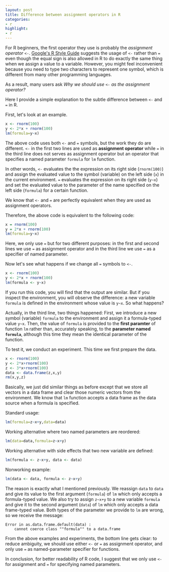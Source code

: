 ```yaml
---
layout: post
title: Difference between assignment operators in R
categories:
- r
highlight:
- r
---
```


For R beginners, the first operator they use is probably the *assignment operator* `<-`. [Google's R Style Guide](http://google-styleguide.googlecode.com/svn/trunk/Rguide.xml) suggests the usage of `<-` rather than `=` even though the equal sign is also allowed in R to do exactly the same thing when we assign a value to a variable. However, you might feel inconvenient because you need to type two characters to represent one symbol, which is different from many other programming languages.

As a result, many users ask *Why we should use `<-` as the assignment operator?*

Here I provide a simple explanation to the subtle difference between `<-` and `=` in R.

First, let's look at an example.

```r
x <- rnorm(100)
y <- 2*x + rnorm(100)
lm(formula=y~x)
```

The above code uses both `<-` and `=` symbols, but the work they do are different. `<-` in the first two lines are used as **assignment operator** while `=` in the third line does not serves as assignment operator but an operator that specifies a named parameter `formula` for `lm` function.

In other words, `<-` evaluates the the expression on its right side (`rnorm(100)`) and assign the evaluated value to the symbol (variable) on the left side (`x`) in the current environment. `=` evaluates the expression on its right side (`y~x`) and set the evaluated value to the parameter of the name specified on the left side (`formula`) for a certain function.

We know that `<-` and `=` are perfectly equivalent when they are used as assignment operators.

Therefore, the above code is equivalent to the following code:

```r
x = rnorm(100)
y = 2*x + rnorm(100)
lm(formula=y~x)
```

Here, we only use `=` but for two different purposes: in the first and second lines we use `=` as assignment operator and in the third line we use `=` as a specifier of named parameter.

Now let's see what happens if we change all `=` symbols to `<-`.

```r
x <- rnorm(100)
y <- 2*x + rnorm(100)
lm(formula <- y~x)
```

If you run this code, you will find that the output are similar. But if you inspect the environment, you will observe the difference: a new variable `formula` is defined in the environment whose value is `y~x`. So what happens?

Actually, in the third line, two things happened: First, we introduce a new symbol (variable) `formula` to the environment and assign it a formula-typed value `y~x`. Then, the value of `formula` is provided to the **first paramter** of function `lm` rather than, accurately speaking, to the **parameter named `formula`**, although this time they mean the identical parameter of the function.

To test it, we conduct an experiment. This time we first prepare the data.

```r
x <- rnorm(100)
y <- 2*x+rnorm(100)
z <- 3*x+rnorm(100)
data <- data.frame(z,x,y)
rm(x,y,z)
```

Basically, we just did similar things as before except that we store all vectors in a data frame and clear those numeric vectors from the environment. We know that `lm` function accepts a data frame as the data source when a formula is specified.

Standard usage:

```r
lm(formula=z~x+y,data=data)
```

Working alternative where two named parameters are reordered:

```r
lm(data=data,formula=z~x+y)
```

Working alternative with side effects that two new variable are defined:

```r
lm(formula <- z~x+y, data <- data)
```

Nonworking example:

```r
lm(data <- data, formula <- z~x+y)
```

The reason is exactly what I mentioned previously. We reassign `data` to `data` and give its value to the first argument (`formula`) of `lm` which only accepts a formula-typed value. We also try to assign `z~x+y` to a new variable `formula` and give it to the second argument (`data`) of `lm` which only accepts a data frame-typed value. Both types of the parameter we provide to `lm` are wrong, so we receive the message:

```
Error in as.data.frame.default(data) : 
    cannot coerce class ""formula"" to a data.frame
```
From the above examples and experiments, the bottom line gets clear: to reduce ambiguity, we should use either `<-` or `=` as assignment operator, and only use `=` as named-parameter specifier for functions.

In conclusion, for better readability of R code, I suggest that we only use `<-` for assignment and `=` for specifying named parameters.
